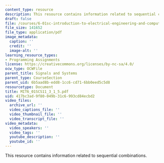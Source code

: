 ```yaml
---
content_type: resource
description: This resource contains information related to sequential combinations.
draft: false
file: /courses/6-01sc-introduction-to-electrical-engineering-and-computer-science-i-spring-2011/417bc3ad9f80049b31c6993cd84ecbd2_MIT6_01SCS11_3_1_5.pdf
file_size: 141652
file_type: application/pdf
image_metadata:
  caption: ''
  credit: ''
  image-alt: ''
learning_resource_types:
- Programming Assignments
license: https://creativecommons.org/licenses/by-nc-sa/4.0/
ocw_type: OCWFile
parent_title: Signals and Systems
parent_type: CourseSection
parent_uid: 6b5aad8b-edd8-1cc6-cd71-6bb0eed5c5d8
resourcetype: Document
title: MIT6_01SCS11_3_1_5.pdf
uid: 417bc3ad-9f80-049b-31c6-993cd84ecbd2
video_files:
  archive_url: ''
  video_captions_file: ''
  video_thumbnail_file: ''
  video_transcript_file: ''
video_metadata:
  video_speakers: ''
  video_tags: ''
  youtube_description: ''
  youtube_id: ''
---
```

This resource contains information related to sequential combinations.